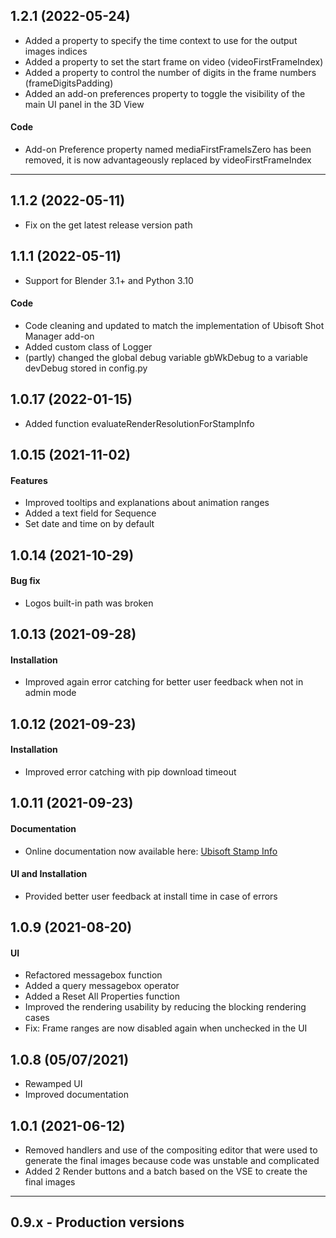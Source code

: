 ## 1.2.1 (2022-05-24)
- Added a property to specify the time context to use for the output images indices
- Added a property to set the start frame on video (videoFirstFrameIndex)
- Added a property to control the number of digits in the frame numbers (frameDigitsPadding)
- Added an add-on preferences property to toggle the visibility of the main UI panel in the 3D View

#### Code
- Add-on Preference property named mediaFirstFrameIsZero has been removed, it is now
  advantageously replaced by videoFirstFrameIndex

-----

## 1.1.2 (2022-05-11)
- Fix on the get latest release version path


## 1.1.1 (2022-05-11)
- Support for Blender 3.1+ and Python 3.10

#### Code
- Code cleaning and updated to match the implementation of Ubisoft Shot Manager add-on
- Added custom class of Logger
- (partly) changed the global debug variable gbWkDebug to a variable devDebug stored in config.py

## 1.0.17 (2022-01-15)
- Added function evaluateRenderResolutionForStampInfo


## 1.0.15 (2021-11-02)
#### Features

- Improved tooltips and explanations about animation ranges
- Added a text field for Sequence
- Set date and time on by default


## 1.0.14 (2021-10-29)
#### Bug fix
- Logos built-in path was broken


## 1.0.13 (2021-09-28)
#### Installation

- Improved again error catching for better user feedback when not in admin mode


## 1.0.12 (2021-09-23)
#### Installation
- Improved error catching with pip download timeout


## 1.0.11 (2021-09-23)
#### Documentation

- Online documentation now available here: [Ubisoft Stamp Info](https://ubisoft-stampinfo.readthedocs.io/)

#### UI and Installation
- Provided better user feedback at install time in case of errors


## 1.0.9 (2021-08-20)
#### UI

- Refactored messagebox function
- Added a query messagebox operator
- Added a Reset All Properties function
- Improved the rendering usability by reducing the blocking rendering cases
- Fix: Frame ranges are now disabled again when unchecked in the UI


## 1.0.8 (05/07/2021)
- Rewamped UI
- Improved documentation


## 1.0.1 (2021-06-12)
- Removed handlers and use of the compositing editor that were used to generate the final images
because code was unstable and complicated
- Added 2 Render buttons and a batch based on the VSE to create the final images


--------

## 0.9.x - Production versions

